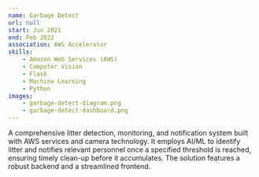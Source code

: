 ```yaml
---
name: Garbage Detect
url: null
start: Jun 2021
end: Feb 2022
association: AWS Accelerator
skills:
    - Amazon Web Services (AWS)
    - Computer Vision
    - Flask
    - Machine Learning
    - Python
images:
    - garbage-detect-diagram.png
    - garbage-detect-dashboard.png
---
```


A comprehensive litter detection, monitoring, and notification system built with AWS services and camera technology. It
employs AI/ML to identify litter and notifies relevant personnel once a specified threshold is reached, ensuring timely
clean-up before it accumulates. The solution features a robust backend and a streamlined frontend.
